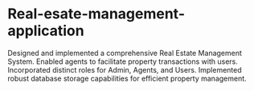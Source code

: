 # Real-esate-management-application
Designed and implemented a comprehensive Real Estate Management System.
Enabled agents to facilitate property transactions with users.
Incorporated distinct roles for Admin, Agents, and Users.
Implemented robust database storage capabilities for efficient property management.
